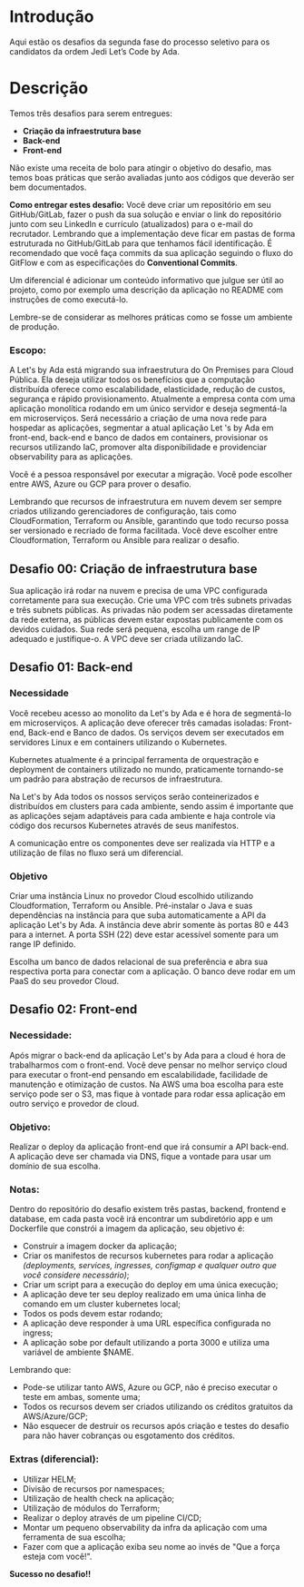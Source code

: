 # **Introdução**
Aqui estão os desafios da segunda fase do processo seletivo para os candidatos da ordem Jedi Let’s Code by Ada. 

# **Descrição**
Temos três desafios para serem entregues:

* **Criação da infraestrutura base**
* **Back-end**
* **Front-end**

Não existe uma receita de bolo para atingir o objetivo do desafio, mas temos boas práticas que serão avaliadas junto aos códigos que deverão ser bem documentados.

**Como entregar estes desafio:**
Você deve criar um repositório em seu GitHub/GitLab, fazer o push da sua solução e enviar o link do repositório junto com seu LinkedIn e currículo (atualizados) para o e-mail do recrutador. Lembrando que a implementação deve ficar em pastas de forma estruturada no GitHub/GitLab para que tenhamos fácil identificação. É recomendado que você faça commits da sua aplicação seguindo o fluxo do GitFlow e com as especificações do **Conventional Commits**.

Um diferencial é adicionar um conteúdo informativo que julgue ser útil ao projeto, como por exemplo uma descrição da aplicação no README com instruções de como executá-lo. 

Lembre-se de considerar as melhores práticas como se fosse um ambiente de produção.

### **Escopo**:
A Let's by Ada está migrando sua infraestrutura do On Premises para Cloud Pública. Ela deseja utilizar todos os benefícios que a computação distribuída oferece como escalabilidade, elasticidade, redução de custos, segurança e rápido provisionamento. Atualmente a empresa conta com uma aplicação monolítica rodando em um único servidor e deseja segmentá-la em microserviços. Será necessário a criação de uma nova rede para hospedar as aplicações, segmentar a atual aplicação Let 's by Ada em front-end, back-end e banco de dados em containers, provisionar os recursos utilizando IaC, promover alta disponibilidade e providenciar observability para as aplicações.

Você é a pessoa responsável por executar a migração. Você pode escolher entre AWS, Azure ou GCP para prover o desafio.

Lembrando que recursos de infraestrutura em nuvem devem ser sempre criados utilizando gerenciadores de configuração, tais como CloudFormation, Terraform ou Ansible, garantindo que todo recurso possa ser versionado e recriado de forma facilitada. Você deve escolher entre Cloudformation, Terraform ou Ansible para realizar o desafio.

## **Desafio 00: Criação de infraestrutura base**

Sua aplicação irá rodar na nuvem e precisa de uma VPC configurada corretamente para sua execução. Crie uma VPC com três subnets privadas e três subnets públicas. As privadas não podem ser acessadas diretamente da rede externa, as públicas devem estar expostas publicamente com os devidos cuidados. Sua rede será pequena, escolha um range de IP adequado e justifique-o. A VPC deve ser criada utilizando IaC. 

## **Desafio 01: Back-end**

### **Necessidade**
Você recebeu acesso ao monolito da Let's by Ada e é hora de segmentá-lo em microserviços. A aplicação deve oferecer três camadas isoladas: Front-end, Back-end e Banco de dados.  Os serviços devem ser executados em servidores Linux e em containers utilizando o Kubernetes. 

Kubernetes atualmente é a principal ferramenta de orquestração e deployment de containers utilizado no mundo, praticamente tornando-se um padrão para abstração de recursos de infraestrutura.

Na Let's by Ada todos os nossos serviços serão conteinerizados e distribuídos em clusters para cada ambiente, sendo assim é importante que as aplicações sejam adaptáveis para cada ambiente e haja controle via código dos recursos Kubernetes através de seus manifestos.

A comunicação entre os componentes deve ser realizada via HTTP e a utilização de filas no fluxo será um diferencial.  

### **Objetivo**
Criar uma instância Linux no provedor Cloud escolhido utilizando Cloudformation, Terraform ou Ansible. 
Pré-instalar o Java e suas dependências na instância para que suba automaticamente a API da aplicação Let's by Ada.
A instância deve abrir somente às portas 80 e 443 para a internet. A porta SSH (22) deve estar acessível somente para um range IP definido.

Escolha um banco de dados relacional de sua preferência e abra sua respectiva porta para conectar com a aplicação. O banco deve rodar em um PaaS do seu provedor Cloud.
 
## **Desafio 02: Front-end**

### **Necessidade:**
Após migrar o back-end da aplicação Let's by Ada para a cloud é hora de trabalharmos com o front-end. Você deve pensar no melhor serviço cloud para executar o front-end pensando em escalabilidade, facilidade de manutenção e otimização de custos. Na AWS uma boa escolha para este serviço pode ser o S3, mas fique à vontade para rodar essa aplicação em outro serviço e provedor de cloud.

### **Objetivo:**
Realizar o deploy da aplicação front-end que irá consumir a API back-end. A aplicação deve ser chamada via DNS, fique a vontade para usar um domínio de sua escolha.

### **Notas:**
Dentro do repositório do desafio existem três pastas, backend, frontend e database, em cada pasta você irá encontrar um subdiretório app e um Dockerfile que constrói a imagem da aplicação, seu objetivo é:

* Construir a imagem docker da aplicação;
* Criar os manifestos de recursos kubernetes para rodar a aplicação *(deployments, services, ingresses, configmap e qualquer outro que você considere necessário)*;
* Criar um script para a execução do deploy em uma única execução;
* A aplicação deve ter seu deploy realizado em uma única linha de comando em um cluster kubernetes local;
* Todos os pods devem estar rodando;
* A aplicação deve responder à uma URL específica configurada no ingress;
* A aplicação sobe por default utilizando a porta 3000 e utiliza uma variável de ambiente $NAME.

Lembrando que:

* Pode-se utilizar tanto AWS, Azure ou GCP, não é preciso executar o teste em ambas, somente uma;
* Todos os recursos devem ser criados utilizando os créditos gratuitos da AWS/Azure/GCP;
* Não esquecer de destruir os recursos após criação e testes do desafio para não haver cobranças ou esgotamento dos créditos.


### **Extras (diferencial):**

* Utilizar HELM;
* Divisão de recursos por namespaces;
* Utilização de health check na aplicação;
* Utilização de módulos do Terraform;
* Realizar o deploy através de um pipeline CI/CD;
* Montar um pequeno observability da infra da aplicação com uma ferramenta de sua escolha;
* Fazer com que a aplicação exiba seu nome ao invés de "Que a força esteja com você!".

**Sucesso no desafio!!**

